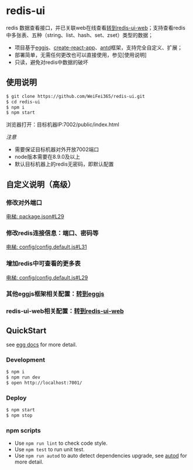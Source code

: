 # redis-ui

  redis 数据查看接口，并已关联web在线查看[转到redis-ui-web](https://github.com/WeiFei365/redis-ui-web)；支持查看redis中多张表、五种（string、list、hash、set、zset）类型的数据；

  * 项目基于[eggjs](https://github.com/eggjs/egg/)、[create-react-app](https://github.com/facebook/create-react-app)、[antd](https://github.com/ant-design/ant-design/)框架，支持完全自定义、扩展；
  * 部署简单，无需任何更改也可以直接使用，参见[使用说明]
  * 只读，避免对redis中数据的破坏


## 使用说明

```bash
$ git clone https://github.com/WeiFei365/redis-ui.git
$ cd redis-ui
$ npm i
$ npm start
```

浏览器打开：目标机器IP:7002/public/index.html

  *注意*
  * 需要保证目标机器对外开放7002端口
  * node版本需要在8.9.0及以上
  * 默认目标机器上的redis无密码，即默认配置

## 自定义说明（高级）

### 修改对外端口

[电梯: package.json#L29](https://github.com/WeiFei365/redis-ui/blob/master/package.json#L29)

### 修改redis连接信息：端口、密码等

[电梯: config/config.default.js#L31](https://github.com/WeiFei365/redis-ui/blob/master/config/config.default.js#L31)

### 增加redis中可查看的更多表

[电梯: config/config.default.js#L29](https://github.com/WeiFei365/redis-ui/blob/master/config/config.default.js#L29)

### 其他eggjs框架相关配置：[转到eggjs](https://github.com/eggjs/egg/)

### redis-ui-web相关配置：[转到redis-ui-web](https://github.com/WeiFei365/redis-ui-web)

## QuickStart

<!-- add docs here for user -->

see [egg docs][egg] for more detail.

### Development

```bash
$ npm i
$ npm run dev
$ open http://localhost:7001/
```

### Deploy

```bash
$ npm start
$ npm stop
```

### npm scripts

- Use `npm run lint` to check code style.
- Use `npm test` to run unit test.
- Use `npm run autod` to auto detect dependencies upgrade, see [autod](https://www.npmjs.com/package/autod) for more detail.


[egg]: https://eggjs.org
